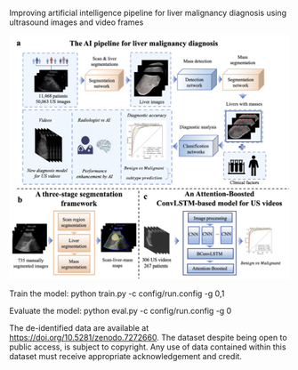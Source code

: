 Improving artificial intelligence pipeline for liver malignancy diagnosis using ultrasound images and video frames

![image](https://github.com/AndlierXu/AI-liver-ultrasound/blob/main/fig/figure1.jpg)

Train the model:
python train.py -c config/run.config -g 0,1

Evaluate the model:
python eval.py -c config/run.config -g 0

The de-identified data are available at https://doi.org/10.5281/zenodo.7272660. The dataset despite being open to public access, is subject to copyright. Any use of data contained within this dataset must receive appropriate acknowledgement and credit.
